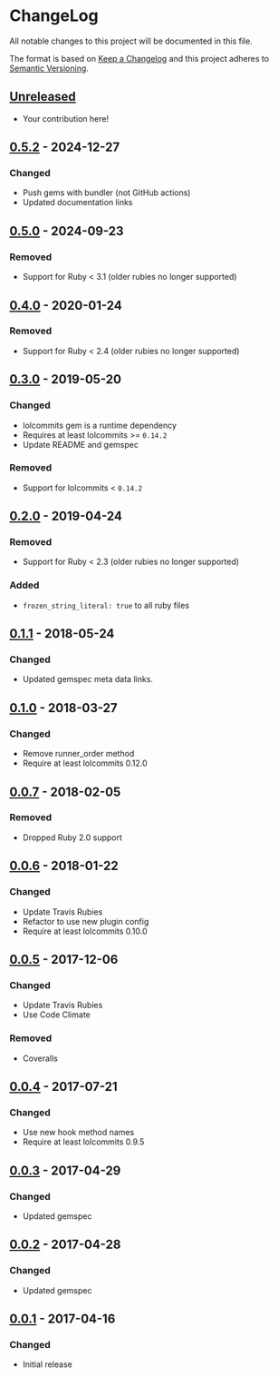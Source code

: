 # ChangeLog

All notable changes to this project will be documented in this file.

The format is based on [Keep a Changelog][KeepAChangelog] and this
project adheres to [Semantic Versioning][Semver].

## [Unreleased]

- Your contribution here!

## [0.5.2] - 2024-12-27
### Changed
- Push gems with bundler (not GitHub actions)
- Updated documentation links

## [0.5.0] - 2024-09-23
### Removed
- Support for Ruby < 3.1 (older rubies no longer supported)

## [0.4.0] - 2020-01-24
### Removed
- Support for Ruby < 2.4 (older rubies no longer supported)

## [0.3.0] - 2019-05-20
### Changed
- lolcommits gem is a runtime dependency
- Requires at least lolcommits >= `0.14.2`
- Update README and gemspec

### Removed
- Support for lolcommits < `0.14.2`

## [0.2.0] - 2019-04-24
### Removed
- Support for Ruby < 2.3 (older rubies no longer supported)

### Added
- `frozen_string_literal: true` to all ruby files

## [0.1.1] - 2018-05-24
### Changed
- Updated gemspec meta data links.

## [0.1.0] - 2018-03-27
### Changed
- Remove runner_order method
- Require at least lolcommits 0.12.0

## [0.0.7] - 2018-02-05
### Removed
- Dropped Ruby 2.0 support

## [0.0.6] - 2018-01-22
### Changed
- Update Travis Rubies
- Refactor to use new plugin config
- Require at least lolcommits 0.10.0

## [0.0.5] - 2017-12-06
### Changed
- Update Travis Rubies
- Use Code Climate

### Removed
- Coveralls

## [0.0.4] - 2017-07-21
### Changed
- Use new hook method names
- Require at least lolcommits 0.9.5

## [0.0.3] - 2017-04-29
### Changed
- Updated gemspec

## [0.0.2] - 2017-04-28
### Changed
- Updated gemspec

## [0.0.1] - 2017-04-16
### Changed
- Initial release

[Unreleased]: https://github.com/lolcommits/lolcommits-tranzlate/compare/v0.5.2...HEAD
[0.5.2]: https://github.com/lolcommits/lolcommits-tranzlate/compare/v0.5.0...v0.5.2
[0.5.0]: https://github.com/lolcommits/lolcommits-tranzlate/compare/v0.4.0...v0.5.0
[0.4.0]: https://github.com/lolcommits/lolcommits-tranzlate/compare/v0.3.0...v0.4.0
[0.3.0]: https://github.com/lolcommits/lolcommits-tranzlate/compare/v0.2.0...v0.3.0
[0.2.0]: https://github.com/lolcommits/lolcommits-tranzlate/compare/v0.1.1...v0.2.0
[0.1.1]: https://github.com/lolcommits/lolcommits-tranzlate/compare/v0.1.0...v0.1.1
[0.1.0]: https://github.com/lolcommits/lolcommits-tranzlate/compare/v0.0.7...v0.1.0
[0.0.7]: https://github.com/lolcommits/lolcommits-tranzlate/compare/v0.0.6...v0.0.7
[0.0.6]: https://github.com/lolcommits/lolcommits-tranzlate/compare/v0.0.5...v0.0.6
[0.0.5]: https://github.com/lolcommits/lolcommits-tranzlate/compare/v0.0.4...v0.0.5
[0.0.4]: https://github.com/lolcommits/lolcommits-tranzlate/compare/v0.0.3...v0.0.4
[0.0.3]: https://github.com/lolcommits/lolcommits-tranzlate/compare/v0.0.2...v0.0.3
[0.0.2]: https://github.com/lolcommits/lolcommits-tranzlate/compare/v0.0.1...v0.0.2
[0.0.1]: https://github.com/lolcommits/lolcommits-tranzlate/compare/2f7b1dd...v0.0.1
[KeepAChangelog]: http://keepachangelog.com/en/1.0.0/
[Semver]: http://semver.org/spec/v2.0.0.html
